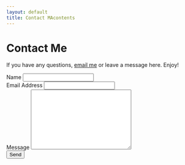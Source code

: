 ```yaml
---
layout: default
title: Contact MAcontents
---
```


<div id="contact">
  <h1 class="pageTitle">Contact Me</h1>
  <div class="contactContent">
    <p class="intro">If you have any questions, <a href="mailto:wizard0113@naver.com">email me</a> or leave a message here. Enjoy!</p>
  </div>
  <form action="http://formspree.io/wizard0113@naver.com" method="POST">
    <label for="name">Name</label>
    <input type="text" id="name" name="name" class="full-width"><br>
    <label for="email">Email Address</label>
    <input type="email" id="email" name="_replyto" class="full-width"><br>
    <label for="message">Message</label>
    <textarea name="message" id="message" cols="30" rows="10" class="full-width"></textarea><br>
    <input type="submit" value="Send" class="button">
  </form>
</div>
